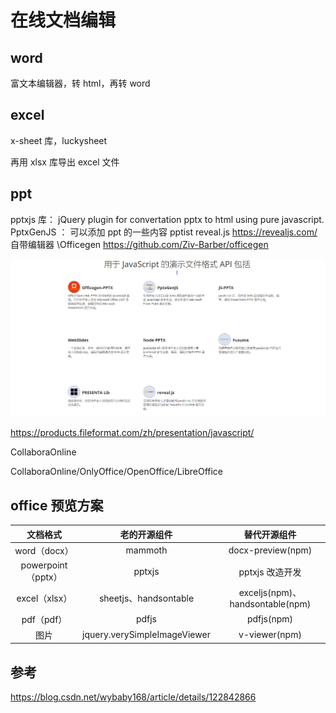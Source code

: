 # 在线文档编辑

## word

富文本编辑器，转 html，再转 word

## excel

x-sheet 库，luckysheet

再用 xlsx 库导出 excel 文件

## ppt

pptxjs 库： jQuery plugin for convertation pptx to html using pure javascript.
PptxGenJS ： 可以添加 ppt 的一些内容
pptist
reveal.js https://revealjs.com/ 自带编辑器
\Officegen https://github.com/Ziv-Barber/officegen

![用于 JavaScript 的演示文件格式 API 包括](../public/officegen.png)

<https://products.fileformat.com/zh/presentation/javascript/>

CollaboraOnline

CollaboraOnline/OnlyOffice/OpenOffice/LibreOffice

## office 预览方案

|      文档格式      |         老的开源组件         |          替代开源组件           |
| :----------------: | :--------------------------: | :-----------------------------: |
|    word（docx）    |           mammoth            |        docx-preview(npm)        |
| powerpoint（pptx） |            pptxjs            |         pptxjs 改造开发         |
|   excel（xlsx）    |    sheetjs、handsontable     | exceljs(npm)、handsontable(npm) |
|     pdf（pdf）     |            pdfjs             |           pdfjs(npm)            |
|        图片        | jquery.verySimpleImageViewer |          v-viewer(npm)          |

## 参考

<https://blog.csdn.net/wybaby168/article/details/122842866>
